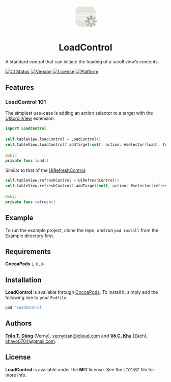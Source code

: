 <br />
<p align="center" width="100%">
    <img width="15%" src="https://github.com/verny-tran/LoadControl/blob/main/Resources/Icons/LoadControl.png"> 
</p>
<h1 align="center"> LoadControl </h1>

A standard control that can initiate the loading of a scroll view’s contents.

[![CI Status](https://img.shields.io/travis/verny-tran/LoadControl}.svg?style=flat)](https://travis-ci.org/verny-tran/LoadControl})
[![Version](https://img.shields.io/cocoapods/v/LoadControl.svg?style=flat)](https://cocoapods.org/pods/LoadControl)
[![License](https://img.shields.io/cocoapods/l/LoadControl.svg?style=flat)](https://cocoapods.org/pods/LoadControl)
[![Platform](https://img.shields.io/cocoapods/p/LoadControl.svg?style=flat)](https://cocoapods.org/pods/LoadControl)

## Features

### LoadControl 101

The simplest use-case is adding an action selector to a target with the [UIScrollView](https://developer.apple.com/documentation/uikit/uiscrollview) extension:

```swift
import LoadControl

self.tableView.loadControl = LoadControl()
self.tableView.loadControl?.addTarget(self, action: #selector(load), for: .valueChanged)

@objc
private func load()
```

Similar to that of the [UIRefreshControl](https://developer.apple.com/documentation/uikit/uirefreshcontrol):
```swift
self.tableView.refreshControl = UIRefreshControl()
self.tableView.refreshControl?.addTarget(self, action: #selector(refresh), for: .valueChanged)

@objc
private func refresh()
```

## Example

To run the example project, clone the repo, and run `pod install` from the Example directory first.

## Requirements

**CocoaPods** `1.0.0+`

## Installation

**LoadControl** is available through [CocoaPods](https://cocoapods.org). To install
it, simply add the following line to your `Podfile`:

```ruby
pod 'LoadControl'
```

## Authors

[**Trần T. Dũng**](https://github.com/verny-tran) (Verny), vernytran@icloud.com and [**Võ C. Kh**a](https://github.com/zachvoxwatt) (Zach), khavo0704@gmail.com.

## License

**LoadControl** is available under the **MIT** license. See the `LICENSE` file for more info.
